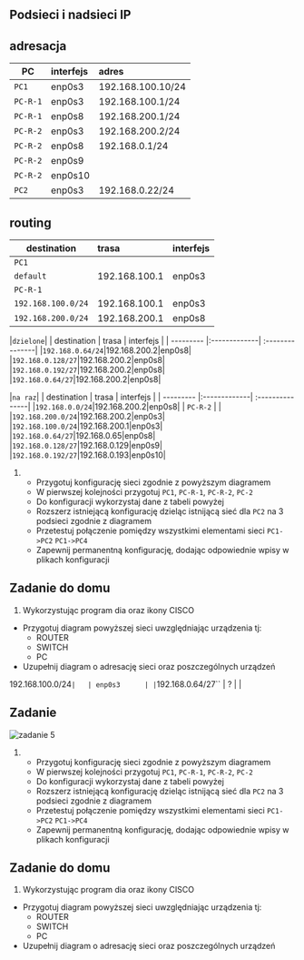 Podsieci i nadsieci IP
----------------------

adresacja
-----------------------------------------------------
| PC     |  interfejs   | adres  |
| --------- |:-------------| :---------------| 
| ``PC1``   | enp0s3 | 192.168.100.10/24     |
| ``PC-R-1``| enp0s3 | 192.168.100.1/24      |
| ``PC-R-1``| enp0s8 | 192.168.200.1/24      |
| ``PC-R-2``| enp0s3 | 192.168.200.2/24      |
| ``PC-R-2``| enp0s8 | 192.168.0.1/24        |
| ``PC-R-2``| enp0s9 |      |
| ``PC-R-2``| enp0s10 |      |
| ``PC2``   | enp0s3 | 192.168.0.22/24     |

routing
-------

| destination | trasa | interfejs  |
| --------- |:-------------| :---------------| 
| ``PC1``     |  | |
| ``default`` | 192.168.100.1 | enp0s3 | ``ip route add default via 192.168.100.1`` dev enp0s3|
| ``PC-R-1``  |  |        |
| ``192.168.100.0/24``|192.168.100.1|enp0s3|
|``192.168.200.0/24``|192.168.200.1|enp0s8|

|``dzielone``|
| destination | trasa | interfejs  |
| --------- |:-------------| :---------------| 
|``192.168.0.64/24``|192.168.200.2|enp0s8|
|``192.168.0.128/27``|192.168.200.2|enp0s8|
|``192.168.0.192/27``|192.168.200.2|enp0s8|
|``192.168.0.64/27``|192.168.200.2|enp0s8|

|``na raz``|
| destination | trasa | interfejs  |
| --------- |:-------------| :---------------| 
|``192.168.0.0/24``|192.168.200.2|enp0s8|
| ``PC-R-2``  |  | 
|``192.168.200.0/24``|192.168.200.2|enp0s3|
|``192.168.100.0/24``|192.168.200.1|enp0s3|
|``192.168.0.64/27``|192.168.0.65|enp0s8|
|``192.168.0.128/27``|192.168.0.129|enp0s9|
|``192.168.0.192/27``|192.168.0.193|enp0s10|




1.
   * Przygotuj konfigurację sieci zgodnie z powyższym diagramem
   * W pierwszej kolejności przygotuj ``PC1``, ``PC-R-1``, ``PC-R-2``, ``PC-2``
   * Do konfiguracji wykorzystaj dane z tabeli powyżej
   * Rozszerz istniejącą konfigurację dzieląc istnijącą sieć dla ``PC2`` na 3 podsieci zgodnie z diagramem
   * Przetestuj połączenie pomiędzy wszystkimi elementami sieci ``PC1->PC2`` ``PC1->PC4``
   * Zapewnij permanentną konfigurację, dodając odpowiednie wpisy w plikach konfiguracji

Zadanie do domu
---------------

1. Wykorzystując program dia oraz ikony CISCO
  * Przygotuj diagram powyższej sieci uwzględniając urządzenia tj:
    * ROUTER
    * SWITCH
    * PC
  * Uzupełnij diagram o adresację sieci oraz poszczególnych urządzeń
  
192.168.100.0/24`` |   | enp0s3      |
| ``192.168.0.64/27``  | ? |       |

Zadanie
------------

![zadanie 5](over_network.svg)

1.
   * Przygotuj konfigurację sieci zgodnie z powyższym diagramem
   * W pierwszej kolejności przygotuj ``PC1``, ``PC-R-1``, ``PC-R-2``, ``PC-2``
   * Do konfiguracji wykorzystaj dane z tabeli powyżej
   * Rozszerz istniejącą konfigurację dzieląc istnijącą sieć dla ``PC2`` na 3 podsieci zgodnie z diagramem
   * Przetestuj połączenie pomiędzy wszystkimi elementami sieci ``PC1->PC2`` ``PC1->PC4``
   * Zapewnij permanentną konfigurację, dodając odpowiednie wpisy w plikach konfiguracji

Zadanie do domu
---------------

1. Wykorzystując program dia oraz ikony CISCO
  * Przygotuj diagram powyższej sieci uwzględniając urządzenia tj:
    * ROUTER
    * SWITCH
    * PC
  * Uzupełnij diagram o adresację sieci oraz poszczególnych urządzeń
  
